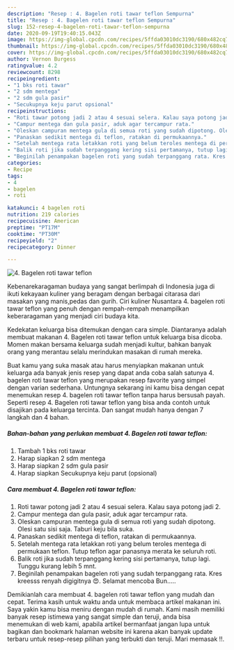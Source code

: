 ```yaml
---
description: "Resep : 4. Bagelen roti tawar teflon Sempurna"
title: "Resep : 4. Bagelen roti tawar teflon Sempurna"
slug: 152-resep-4-bagelen-roti-tawar-teflon-sempurna
date: 2020-09-19T19:40:15.043Z
image: https://img-global.cpcdn.com/recipes/5ffda03010dc3190/680x482cq70/4-bagelen-roti-tawar-teflon-foto-resep-utama.jpg
thumbnail: https://img-global.cpcdn.com/recipes/5ffda03010dc3190/680x482cq70/4-bagelen-roti-tawar-teflon-foto-resep-utama.jpg
cover: https://img-global.cpcdn.com/recipes/5ffda03010dc3190/680x482cq70/4-bagelen-roti-tawar-teflon-foto-resep-utama.jpg
author: Vernon Burgess
ratingvalue: 4.2
reviewcount: 8298
recipeingredient:
- "1 bks roti tawar"
- "2 sdm mentega"
- "2 sdm gula pasir"
- "Secukupnya keju parut opsional"
recipeinstructions:
- "Roti tawar potong jadi 2 atau 4 sesuai selera. Kalau saya potong jadi 2."
- "Campur mentega dan gula pasir, aduk agar tercampur rata."
- "Oleskan campuran mentega gula di semua roti yang sudah dipotong. Olesi satu sisi saja. Taburi keju bila suka."
- "Panaskan sedikit mentega di teflon, ratakan di permukaannya."
- "Setelah mentega rata letakkan roti yang belum teroles mentega di permukaan teflon. Tutup teflon agar panasnya merata ke seluruh roti."
- "Balik roti jika sudah terpanggang kering sisi pertamanya, tutup lagi. Tunggu kurang lebih 5 mnt."
- "Beginilah penampakan bagelen roti yang sudah terpanggang rata. Kres kreesss renyah digigitnya 😍. Selamat mencoba Bun....."
categories:
- Recipe
tags:
- 4
- bagelen
- roti

katakunci: 4 bagelen roti 
nutrition: 219 calories
recipecuisine: American
preptime: "PT17M"
cooktime: "PT30M"
recipeyield: "2"
recipecategory: Dinner

---
```



![4. Bagelen roti tawar teflon](https://img-global.cpcdn.com/recipes/5ffda03010dc3190/680x482cq70/4-bagelen-roti-tawar-teflon-foto-resep-utama.jpg)

Kebenarekaragaman budaya yang sangat berlimpah di Indonesia juga di ikuti kekayaan kuliner yang beragam dengan berbagai citarasa dari masakan yang manis,pedas dan gurih. Ciri kuliner Nusantara 4. bagelen roti tawar teflon yang penuh dengan rempah-rempah menampilkan keberaragaman yang menjadi ciri budaya kita.


Kedekatan keluarga bisa ditemukan dengan cara simple. Diantaranya adalah membuat makanan 4. Bagelen roti tawar teflon untuk keluarga bisa dicoba. Momen makan bersama keluarga sudah menjadi kultur, bahkan banyak orang yang merantau selalu merindukan masakan di rumah mereka.



Buat kamu yang suka masak atau harus menyiapkan makanan untuk keluarga ada banyak jenis resep yang dapat anda coba salah satunya 4. bagelen roti tawar teflon yang merupakan resep favorite yang simpel dengan varian sederhana. Untungnya sekarang ini kamu bisa dengan cepat menemukan resep 4. bagelen roti tawar teflon tanpa harus bersusah payah.
Seperti resep 4. Bagelen roti tawar teflon yang bisa anda contoh untuk disajikan pada keluarga tercinta. Dan sangat mudah hanya dengan 7 langkah dan 4 bahan.


<!--inarticleads1-->

##### Bahan-bahan yang perlukan membuat 4. Bagelen roti tawar teflon:

1. Tambah 1 bks roti tawar
1. Harap siapkan 2 sdm mentega
1. Harap siapkan 2 sdm gula pasir
1. Harap siapkan Secukupnya keju parut (opsional)




<!--inarticleads2-->

##### Cara membuat  4. Bagelen roti tawar teflon:

1. Roti tawar potong jadi 2 atau 4 sesuai selera. Kalau saya potong jadi 2.
1. Campur mentega dan gula pasir, aduk agar tercampur rata.
1. Oleskan campuran mentega gula di semua roti yang sudah dipotong. Olesi satu sisi saja. Taburi keju bila suka.
1. Panaskan sedikit mentega di teflon, ratakan di permukaannya.
1. Setelah mentega rata letakkan roti yang belum teroles mentega di permukaan teflon. Tutup teflon agar panasnya merata ke seluruh roti.
1. Balik roti jika sudah terpanggang kering sisi pertamanya, tutup lagi. Tunggu kurang lebih 5 mnt.
1. Beginilah penampakan bagelen roti yang sudah terpanggang rata. Kres kreesss renyah digigitnya 😍. Selamat mencoba Bun.....




Demikianlah cara membuat 4. bagelen roti tawar teflon yang mudah dan cepat. Terima kasih untuk waktu anda untuk membaca artikel makanan ini. Saya yakin kamu bisa meniru dengan mudah di rumah. Kami masih memiliki banyak resep istimewa yang sangat simple dan teruji, anda bisa menemukan di web kami, apabila artikel bermanfaat jangan lupa untuk bagikan dan bookmark halaman website ini karena akan banyak update terbaru untuk resep-resep pilihan yang terbukti dan teruji. Mari memasak !!. 
